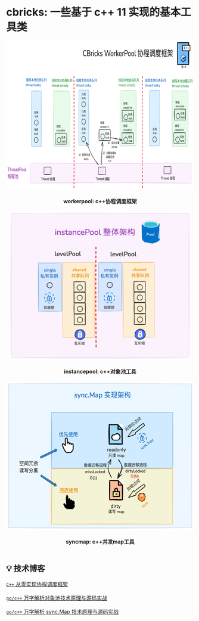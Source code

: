 # cbricks: 一些基于 c++ 11 实现的基本工具类

<p align="center">
<img src="https://github.com/xiaoxuxiansheng/cbricks/blob/main/img/workerpool.png" height="400px/"><br/><br/>
<b>workerpool: c++协程调度框架</b>
<br/><br/>
<img src="https://github.com/xiaoxuxiansheng/cbricks/blob/main/img/instancepool.png" height="400px/"><br/><br/>
<b>instancepool: c++对象池工具</b>
<br/><br/>
<img src="https://github.com/xiaoxuxiansheng/cbricks/blob/main/img/syncmap.png" height="400px/"><br/><br/>
<b>syncmap: c++并发map工具</b>
<br/><br/>
</p>

## 💡 技术博客
<a href="https://mp.weixin.qq.com/s?__biz=MzkxMjQzMjA0OQ==&mid=2247485214&idx=1&sn=989b1c99a646af9680244f41e21c0683">`C++` 从零实现协程调度框架</a> <br/><br/>
<a href="https://mp.weixin.qq.com/s?__biz=MzkxMjQzMjA0OQ==&mid=2247485262&idx=1&sn=79181caac00c6ce75eed02d999a1868f">`go/c++` 万字解析对象池技术原理与源码实战</a> <br/><br/>
<a href="https://mp.weixin.qq.com/s?__biz=MzkxMjQzMjA0OQ==&mid=2247485282&idx=1&sn=5c54cbaa66b05c1e8b83aaf49077c4fc">`go/c++` 万字解析 sync.Map 技术原理与源码实战</a> <br/><br/>
